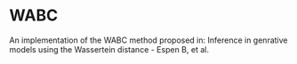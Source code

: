 # WABC
An implementation of the WABC method proposed in: Inference in genrative models using the Wassertein distance - Espen B, et al.
